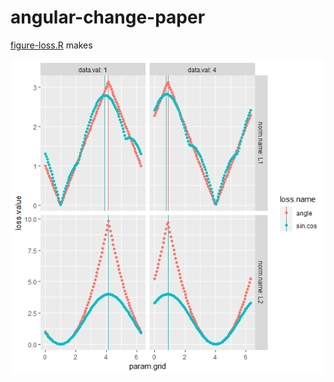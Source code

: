 # angular-change-paper

[figure-loss.R](figure-loss.R) makes

![L1 L2 angular vs sin cos loss comparison](figure-loss.png)
